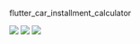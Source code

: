 flutter_car_installment_calculator

<img src="https://github.com/user-attachments/assets/230c8509-b85e-42dd-9239-c0ce3a9e4cbd" weigth= "100">


<img src="https://github.com/user-attachments/assets/fd0e547d-9895-41b7-8d82-60d5582e7d54" weigth= "100">


<img src="https://github.com/user-attachments/assets/e6f9cdce-b32b-40e0-8c4c-34e6657a7b2a" weigth= "100">





